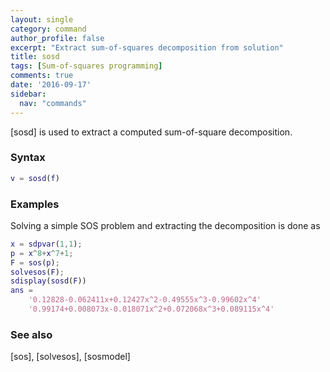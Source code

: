 ```yaml
---
layout: single
category: command
author_profile: false
excerpt: "Extract sum-of-squares decomposition from solution"
title: sosd
tags: [Sum-of-squares programming]
comments: true
date: '2016-09-17'
sidebar:
  nav: "commands"
---
```


[sosd] is used to extract a computed sum-of-square decomposition.

### Syntax

````matlab
v = sosd(f)
````

### Examples

Solving a simple SOS problem and extracting the decomposition is done as

````matlab
x = sdpvar(1,1);
p = x^8+x^7+1;
F = sos(p);
solvesos(F);
sdisplay(sosd(F))
ans =
    '0.12828-0.062411x+0.12427x^2-0.49555x^3-0.99602x^4'
    '0.99174+0.008073x-0.018071x^2+0.072068x^3+0.089115x^4'
````

### See also
[sos], [solvesos], [sosmodel]
